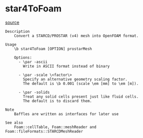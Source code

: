 # star4ToFoam

[source](github.com/OpenFOAM-jp/OpenFOAM-utilities-tutorials-jp/blob/master/v1906/mesh/conversion/star4ToFoam/star4ToFoam.C/star4ToFoam.C)

```
Description
    Convert a STARCD/PROSTAR (v4) mesh into OpenFOAM format.

Usage
    \b star4ToFoam [OPTION] prostarMesh

    Options:
      - \par -ascii
        Write in ASCII format instead of binary

      - \par -scale \<factor\>
        Specify an alternative geometry scaling factor.
        The default is \b 0.001 (scale \em [mm] to \em [m]).

      - \par -solids
        Treat any solid cells present just like fluid cells.
        The default is to discard them.

Note
    Baffles are written as interfaces for later use

See also
    Foam::cellTable, Foam::meshReader and Foam::fileFormats::STARCDMeshReader


```

